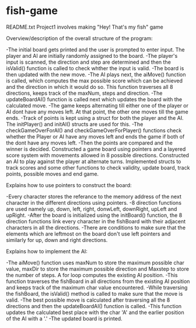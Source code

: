 # fish-game
README.txt
Project1 involves making "Hey! That's my fish" game

Overview/description of the overall structure of the program:

-The initial board gets printed and the user is prompted to enter input. The player and AI are initially randomly assigned to the board. 
-The player's input is scanned, the direction and step are determined and then the isValid() function is called to check whther the input is valid.
-The board is then updated with the new move.
-The AI plays next, the aiMove() function is called, which computes the max possible score which can be achieved and the direction 
 in which it would do so. This function traverses all 8 directions, keeps track of the maxNum, steps and direction. 
-The updateBoardAI() function is called next which updates the board with the calculated move.
-The game keeps alternating till either one of the player or AI dont have any moves left. At that point, the other one moves till the game ends.
-Track of points is kept using a struct for both the player and the AI. The initPlayer() and initAI() structs are used for this. 
-The checkGameOverForAI() and checkGameOverForPlayer() functions check whether the Player or AI have any moves left and ends the game if 
 both of the dont have any moves left. 
-Then the points are compared and the winner is decided.
Constructed a game board using pointers and a layered score system with movements allowed in 8 possible directions.
Constructed an AI to play against the player at alternate turns. Implemented structs to track scores and some other functions to check validity, update board, track points, possible moves and end game. 
 


Explains how to use pointers to construct the board:

-Every character stores the referance to the memory address of the next character in the different directions using pointers.
-8 direction functions are used namely up, down, left, right, donwLeft, downRight, upLeft and upRight. 
-After the board is initialized using the initBoard() function, the 8 direction functions link every character in the 
fishBoard with their adjacent characters in all the directions. 
-There are conditions to make sure that the elements which are leftmost on the board don't use left pointers and similarly for up,
down and right directions.

Explains how to implement the AI:

-The aiMove() function uses maxNum to store the maximum possible char value, maxDir to store the maximum possible direction and Maxstep 
to store the number of steps. A for loop computes the existing AI position.
-This function traverses the fishBoard in all directions from the existing AI position and keeps track of the maximum char value encountered.
-While traversing the fishBoard, the isValid() method is called to make sure that the move is valid. 
-The best possible move is calculated after traversing all the 8 directions and then the updateBoardAI() function is called. 
-This function updates the calculated best place with the char 'A' and the earlier position of the AI with a '.'
-The updated board is printed.
